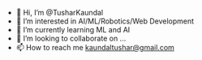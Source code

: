 - 👋 Hi, I’m @TusharKaundal
- 👀 I’m interested in AI/ML/Robotics/Web Development
- 🌱 I’m currently learning ML and AI
- 💞️ I’m looking to collaborate on ...
- 📫 How to reach me kaundaltushar@gmail.com

<!---
TusharKaundal/TusharKaundal is a ✨ special ✨ repository because its `README.md` (this file) appears on your GitHub profile.
You can click the Preview link to take a look at your changes.
--->
